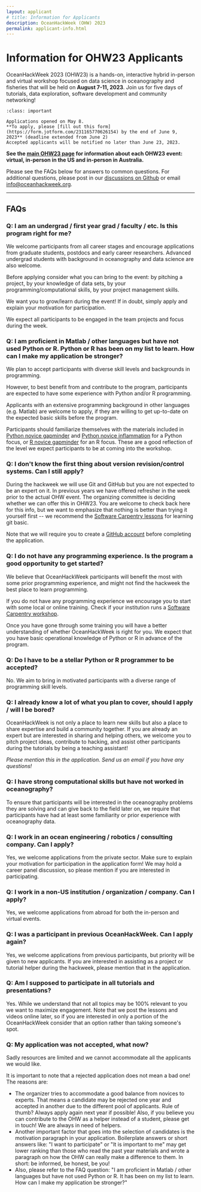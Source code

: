 ```yaml
---
layout: applicant
# title: Information for Applicants
description: OceanHackWeek (OHW) 2023
permalink: applicant-info.html
---
```


# Information for OHW23 Applicants

OceanHackWeek 2023 (OHW23) is a hands-on, interactive hybrid in-person and virtual workshop focused on data science in oceanography and fisheries that will be held on **August 7-11, 2023**. Join us for five days of tutorials, data exploration, software development and community networking!

```{admonition} Applications for OHW23 are now open!
:class: important

Applications opened on May 8. 
**To apply, please [fill out this form](https://form.jotform.com/231165770626154) by the end of June 9, 2023** (deadline extended from June 2)
Accepted applicants will be notified no later than June 23, 2023.
```

**See the [main OHW23 page](index) for information about each OHW23 event: virtual, in-person in the US and in-person in Australia.**

Please see the FAQs below for answers to common questions.
For additional questions, please post in our [discussions on Github](https://github.com/orgs/oceanhackweek/discussions/categories/q-a) or email 
<a href="mailto:info@oceanhackweek.org" target="_blank">info@oceanhackweek.org</a>.

---

## FAQs

### Q: I am an undergrad / first year grad / faculty / etc. Is this program right for me?

We welcome participants from all career stages and encourage applications from graduate students,
postdocs and early career researchers. Advanced undergrad students with background in oceanography
and data science are also welcome.

Before applying consider what you can bring to the event:
by pitching a project,
by your knowledge of data sets,
by your programming/computational skills,
by your project management skills.

We want you to grow/learn during the event!
If in doubt,
simply apply and explain your motivation for participation.

We expect all participants to be engaged in the team projects and focus during the week.

### Q: I am proficient in Matlab / other languages but have not used Python or R. Python or R has been on my list to learn. How can I make my application be stronger?

We plan to accept participants with diverse skill levels and backgrounds in programming.

However, to best benefit from and contribute to the program, participants are expected to have some experience with Python and/or R programming.

Applicants with an extensive programming background in other languages (e.g. Matlab) are welcome to apply,
if they are willing to get up-to-date on the expected basic skills before the program.

Participants should familiarize themselves with the materials included in [Python novice gapminder](https://swcarpentry.github.io/python-novice-gapminder/) and [Python novice inflammation](https://swcarpentry.github.io/python-novice-inflammation/) for a Python focus, or [R novice gapminder](http://swcarpentry.github.io/r-novice-gapminder/) for an R focus. These are a good reflection of the level we expect participants to be at coming into the workshop.

### Q: I don't know the first thing about version revision/control systems. Can I still apply?

During the hackweek we will use Git and GitHub but you are not expected to be an expert on it. In previous years we have offered refresher in the week prior to the actual OHW event. The organizing committee is deciding whether we can offer this in OHW23. You are welcome to check back here for this info, but we want to emphasize that nothing is better than trying it yourself first -- we recommend the [Software Carpentry lessons](https://swcarpentry.github.io/git-novice/) for learning git basic. 

Note that we will require you to create a [GitHub account](https://github.com/) before completing the application.

### Q: I do not have any programming experience. Is the program a good opportunity to get started?

We believe that OceanHackWeek participants will benefit the most with some prior programming experience,
and might not find the hackweek the best place to learn programming.

If you do not have any programming experience we encourage you to start with some local or online training.
Check if your institution runs a [Software Carpentry workshop](https://software-carpentry.org/workshops/).

Once you have gone through some training you will have a better understanding of whether OceanHackWeek is right for you.
We expect that you have basic operational knowledge of Python or R in advance of the program.

### Q: Do I have to be a stellar Python or R programmer to be accepted?

No. We aim to bring in motivated participants with a diverse range of programming skill levels.

### Q: I already know a lot of what you plan to cover, should I apply / will I be bored?

OceanHackWeek is not only a place to learn new skills but also a place to share expertise and build a community together.
If you are already an expert but are interested in sharing and helping others,
we welcome you to pitch project ideas,
contribute to hacking,
and assist other participants during the tutorials by being a teaching assistant!

*Please mention this in the application. Send us an email if you have any questions!*

### Q: I have strong computational skills but have not worked in oceanography?

To ensure that participants will be interested in the oceanography problems they are solving and can give back to the field later on,
we require that participants have had at least some familiarity or prior experience with oceanography data.

### Q: I work in an ocean engineering / robotics / consulting company. Can I apply?

<!-- We expect participants from the private sector to pay for their own expenses. -->
Yes, we welcome applications from the private sector. 
Make sure to explain your motivation for participation in the application form!
We may hold a career panel discussion,
so please mention if you are interested in participating.

### Q: I work in a non-US institution / organization / company. Can I apply?

Yes, we welcome applications from abroad for both the in-person and virtual events.

### Q: I was a participant in previous OceanHackWeek. Can I apply again?

Yes, we welcome applications from previous participants,
but priority will be given to new applicants.
If you are interested in assisting as a project or tutorial helper during the hackweek,
please mention that in the application.

### Q: Am I supposed to participate in all tutorials and presentations?

Yes. While we understand that not all topics may be 100% relevant to you we want to maximize engagement. Note that we post the lessons and videos online later, so if you are interested in only a portion of the OceanHackWeek consider that an option rather than taking someone's spot.

### Q: My application was not accepted, what now?

Sadly resources are limited and we cannot accommodate all the applicants we would like.

It is important to note that a rejected application does not mean a bad one! The reasons are:

- The organizer tries to accommodate a good balance from novices to experts. That means a candidate may be rejected one year and accepted in another due to the different pool of applicants. Rule of thumb? Always apply again next year if possible! Also, if you believe you can contribute to the OHW as a helper instead of a student, please get in touch! We are always in need of helpers.
- Another important factor that goes into the selection of candidates is the motivation paragraph in your application. Boilerplate answers or short answers like: "I want to participate" or "It is important to me" may get lower ranking than those who read the past year materials and wrote a paragraph on how the OHW can really make a difference to them. In short: be informed, be honest, be you!
- Also, please refer to the FAQ question: "I am proficient in Matlab / other languages but have not used Python or R. It has been on my list to learn. How can I make my application be stronger?"
